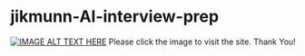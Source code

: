 # jikmunn-AI-interview-prep

[![IMAGE ALT TEXT HERE](https://res.cloudinary.com/drlcxykvf/image/upload/v1744452935/banner_hy3suz.png)](https://jikmunn-prep-time.vercel.app/)
Please click the image to visit the site. Thank You!

